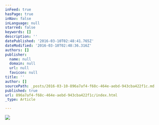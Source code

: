 ```yaml
---
inFeed: true
hasPage: true
inNav: false
inLanguage: null
starred: false
keywords: []
description: ''
datePublished: '2016-03-10T02:48:41.765Z'
dateModified: '2016-03-10T02:48:36.316Z'
authors: []
publisher:
  name: null
  domain: null
  url: null
  favicon: null
title: ''
author: []
sourcePath: _posts/2016-03-10-896a7af4-f68c-464e-aebd-943cba422f1c.md
published: true
url: 896a7af4-f68c-464e-aebd-943cba422f1c/index.html
_type: Article

---
```

![](https://the-grid-user-content.s3-us-west-2.amazonaws.com/02e28945-bec0-4a0f-9078-c49e0dc586b5.jpg)